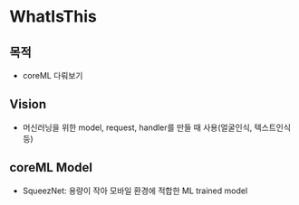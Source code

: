 # WhatIsThis

## 목적
- coreML 다뤄보기

## Vision
- 머신러닝을 위한 model, request, handler를 만들 때 사용(얼굴인식, 텍스트인식 등)

## coreML Model
- SqueezNet: 용량이 작아 모바일 환경에 적합한 ML trained model
